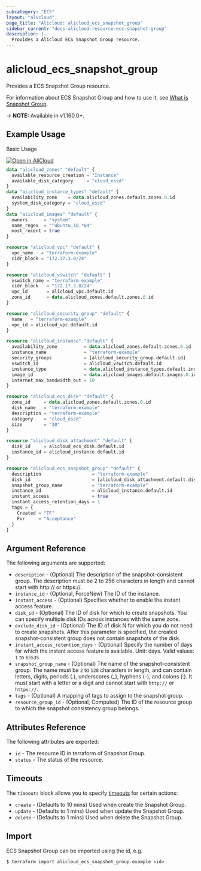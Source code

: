 ```yaml
---
subcategory: "ECS"
layout: "alicloud"
page_title: "Alicloud: alicloud_ecs_snapshot_group"
sidebar_current: "docs-alicloud-resource-ecs-snapshot-group"
description: |-
  Provides a Alicloud ECS Snapshot Group resource.
---
```


# alicloud\_ecs\_snapshot\_group

Provides a ECS Snapshot Group resource.

For information about ECS Snapshot Group and how to use it, see [What is Snapshot Group](https://www.alibabacloud.com/help/en/doc-detail/210939.html).

-> **NOTE:** Available in v1.160.0+.

## Example Usage

Basic Usage

<div style="display: block;margin-bottom: 40px;"><div class="oics-button" style="float: right;position: absolute;margin-bottom: 10px;">
  <a href="https://api.aliyun.com/terraform?resource=alicloud_ecs_snapshot_group&exampleId=08124db5-c36f-814d-6ff3-afadc143e0dc65bfc1ed&activeTab=example&spm=docs.r.ecs_snapshot_group.0.08124db5c3&intl_lang=EN_US" target="_blank">
    <img alt="Open in AliCloud" src="https://img.alicdn.com/imgextra/i1/O1CN01hjjqXv1uYUlY56FyX_!!6000000006049-55-tps-254-36.svg" style="max-height: 44px; max-width: 100%;">
  </a>
</div></div>

```terraform
data "alicloud_zones" "default" {
  available_resource_creation = "Instance"
  available_disk_category     = "cloud_essd"
}
data "alicloud_instance_types" "default" {
  availability_zone    = data.alicloud_zones.default.zones.0.id
  system_disk_category = "cloud_essd"
}
data "alicloud_images" "default" {
  owners      = "system"
  name_regex  = "^ubuntu_18.*64"
  most_recent = true
}

resource "alicloud_vpc" "default" {
  vpc_name   = "terraform-example"
  cidr_block = "172.17.3.0/24"
}

resource "alicloud_vswitch" "default" {
  vswitch_name = "terraform-example"
  cidr_block   = "172.17.3.0/24"
  vpc_id       = alicloud_vpc.default.id
  zone_id      = data.alicloud_zones.default.zones.0.id
}

resource "alicloud_security_group" "default" {
  name   = "terraform-example"
  vpc_id = alicloud_vpc.default.id
}

resource "alicloud_instance" "default" {
  availability_zone          = data.alicloud_zones.default.zones.0.id
  instance_name              = "terraform-example"
  security_groups            = [alicloud_security_group.default.id]
  vswitch_id                 = alicloud_vswitch.default.id
  instance_type              = data.alicloud_instance_types.default.instance_types.0.id
  image_id                   = data.alicloud_images.default.images.0.id
  internet_max_bandwidth_out = 10
}

resource "alicloud_ecs_disk" "default" {
  zone_id     = data.alicloud_zones.default.zones.0.id
  disk_name   = "terraform-example"
  description = "terraform-example"
  category    = "cloud_essd"
  size        = "30"
}

resource "alicloud_disk_attachment" "default" {
  disk_id     = alicloud_ecs_disk.default.id
  instance_id = alicloud_instance.default.id
}

resource "alicloud_ecs_snapshot_group" "default" {
  description                   = "terraform-example"
  disk_id                       = [alicloud_disk_attachment.default.disk_id]
  snapshot_group_name           = "terraform-example"
  instance_id                   = alicloud_instance.default.id
  instant_access                = true
  instant_access_retention_days = 1
  tags = {
    Created = "TF"
    For     = "Acceptance"
  }
}
```

## Argument Reference

The following arguments are supported:

* `description` - (Optional) The description of the snapshot-consistent group. The description must be 2 to 256 characters in length and cannot start with http:// or https://.
* `instance_id` - (Optional, ForceNew) The ID of the instance.
* `instant_access` - (Optional) Specifies whether to enable the instant access feature.
* `disk_id` - (Optional) The ID of disk for which to create snapshots. You can specify multiple disk IDs across instances with the same zone.
* `exclude_disk_id` - (Optional) The ID of disk N for which you do not need to create snapshots. After this parameter is specified, the created snapshot-consistent group does not contain snapshots of the disk.
* `instant_access_retention_days` - (Optional) Specify the number of days for which the instant access feature is available. Unit: days. Valid values: `1` to `65535`.
* `snapshot_group_name` - (Optional) The name of the snapshot-consistent group. The name must be `2` to `128` characters in length, and can contain letters, digits, periods (.), underscores (_), hyphens (-), and colons (:). It must start with a letter or a digit and cannot start with `http://` or `https://`.
* `tags` - (Optional) A mapping of tags to assign to the snapshot group.
* `resource_group_id` - (Optional, Computed) The ID of the resource group to which the snapshot consistency group belongs.

## Attributes Reference

The following attributes are exported:

* `id` - The resource ID in terraform of Snapshot Group.
* `status` - The status of the resource.

## Timeouts

The `timeouts` block allows you to specify [timeouts](https://www.terraform.io/docs/configuration-0-11/resources.html#timeouts) for certain actions:

* `create` - (Defaults to 10 mins) Used when create the Snapshot Group.
* `update` - (Defaults to 1 mins) Used when update the Snapshot Group.
* `delete` - (Defaults to 1 mins) Used when delete the Snapshot Group.

## Import

ECS Snapshot Group can be imported using the id, e.g.

```shell
$ terraform import alicloud_ecs_snapshot_group.example <id>
```